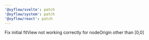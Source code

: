 ```yaml
---
'@xyflow/svelte': patch
'@xyflow/system': patch
'@xyflow/react': patch
---
```


Fix initial fitView not working correctly for nodeOrigin other than [0,0]
